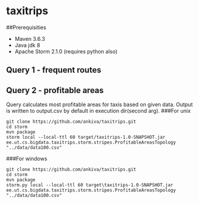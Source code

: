 # taxitrips

##Prerequisities
- Maven 3.6.3
- Java jdk 8
- Apache Storm 2.1.0 (requires python also)

## Query 1 - frequent routes

## Query 2 - profitable areas
Query calculates most profitable areas for taxis 
based on given data. 
Output is written to output.csv by default in execution dir(second arg).
###For unix
```
git clone https://github.com/ankiva/taxitrips.git
cd storm
mvn package
storm local --local-ttl 60 target/taxitrips-1.0-SNAPSHOT.jar ee.ut.cs.bigdata.taxitrips.storm.stripes.ProfitableAreasTopology "../data/data100.csv"
```

###For windows
```
git clone https://github.com/ankiva/taxitrips.git
cd storm
mvn package
storm.py local --local-ttl 60 target\taxitrips-1.0-SNAPSHOT.jar ee.ut.cs.bigdata.taxitrips.storm.stripes.ProfitableAreasTopology "../data/data100.csv"
```